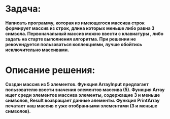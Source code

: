 # Задача:
**Написать программу, которая из имеющегося массива строк формирует массив из строк, 
длина которых меньше либо равна 3 символа. Первоначальный массив можно ввести с клавиатуры , 
либо задать на старте выполнения алгоритма. При решении не рекоvендуется пользоваться коллекциями, 
лучше обойтись исключительно массивами.**

# Описание решения:
**Создан массив из 5 элементов. 
Функция ArrayInput предлагает пользователю ввести значения элементов массива (5).
Функция Array ищет среди элементов массива элементы, содержащие 3 и меньше символов, Result возвращает данные элементы.
Функция PrintArray печатает наш массив с уже отобранными элементами (3 и меньше символов).**